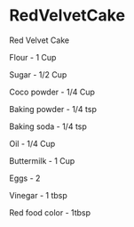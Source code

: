 # RedVelvetCake
Red Velvet Cake

Flour - 1 Cup

Sugar - 1/2 Cup 

Coco powder - 1/4 Cup

Baking powder - 1/4 tsp

Baking soda - 1/4 tsp

Oil - 1/4 Cup

Buttermilk - 1 Cup

Eggs - 2

Vinegar - 1 tbsp

Red food color - 1tbsp

